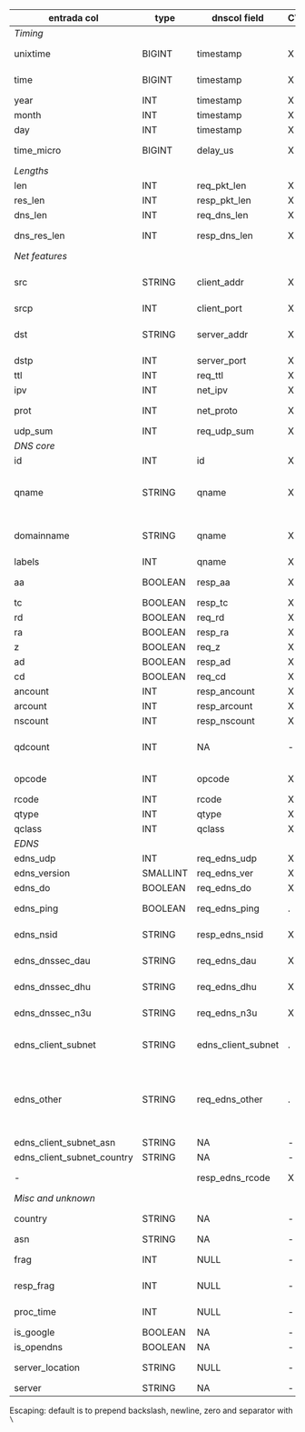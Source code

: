 | entrada col   | type		| dnscol field   |CVS| comment |
| ------------- | ------------- | -------------- |---| ------- |
| *Timing* |||||
| unixtime 	| BIGINT	| timestamp      | X | Seconds since Epoch
| time 		| BIGINT	| timestamp      | X | Miliseconds since Epoch 
| year		| INT		| timestamp      | X |  |
| month		| INT		| timestamp      | X |  |
| day		| INT		| timestamp      | X |  |
| time_micro	| BIGINT	| delay_us       | X | Processing time (reply-request) |
| *Lengths* |||||
| len 		| INT		| req_pkt_len    | X | Request pkt length |
| res_len	| INT		| resp_pkt_len   | X | Response pkt length |
| dns_len 	| INT		| req_dns_len    | X | DNS payload length  |
| dns_res_len	| INT		| resp_dns_len   | X | DNS reply payload length |
| *Net features* |||||
| src 		| STRING	| client_addr    | X | Source (client) IP (Escaping: not necessary) |
| srcp 		| INT		| client_port    | X | Source (client) port |
| dst 		| STRING	| server_addr    | X | Dest. (server) IP (Escaping: not necessary) |
| dstp 		| INT		| server_port    | X | Dest. (server) port |
| ttl 		| INT		| req_ttl        | X | Request TTL
| ipv 		| INT		| net_ipv        | X | IPver: 4 / 6
| prot 		| INT		| net_proto      | X | TCP/UDP/... (val such as "17" =UDP)  |
| udp_sum 	| INT		| req_udp_sum    | X | UDP checksum  |
| *DNS core* |||||
| id 		| INT		| id             | X | DNS ID
| qname 	| STRING	| qname          | X | full qname, dotted with final dot (Escaping: libknot `knot_dname_to_str`)
| domainname 	| STRING	| qname          | X | last two domains (or TLD + 1 label), no final dot
| labels	| INT		| qname          | X |  |
| aa 		| BOOLEAN	| resp_aa        | X | Response (or request if no response) flags |
| tc 		| BOOLEAN	| resp_tc        | X |  |
| rd 		| BOOLEAN	| req_rd         | X |  |
| ra 		| BOOLEAN	| resp_ra        | X |  |
| z 		| BOOLEAN	| req_z          | X |  |
| ad 		| BOOLEAN	| resp_ad        | X |  |
| cd		| BOOLEAN	| req_cd         | X |  |
| ancount	| INT		| resp_ancount   | X |  |
| arcount	| INT		| resp_arcount   | X |  |
| nscount	| INT		| resp_nscount   | X |  |
| qdcount	| INT		| NA             | - | Only 0 or 1, determined by qname |
| opcode	| INT		| opcode         | X | Request opcode (=response) |
| rcode		| INT		| rcode          | X | Response code  |
| qtype		| INT		| qtype          | X |  |
| qclass	| INT		| qclass         | X |  |
| *EDNS* |||||
| edns_udp	| INT		| req_edns_udp   | X | UDP payload |
| edns_version	| SMALLINT	| req_edns_ver   | X | Version (NULL or 0)  |
| edns_do	| BOOLEAN	| req_edns_do    | X | DO bit |
| edns_ping	| BOOLEAN	| req_edns_ping  | . | Tough to detect! See [here](https://github.com/SIDN/entrada/blob/b787af190267df148683151638ce94508bd6139e/dnslib4java/src/main/java/nl/sidn/dnslib/message/records/edns0/OPTResourceRecord.java#L146) |
| edns_nsid	| STRING	| resp_edns_nsid | X | String (Escaping: default) |
| edns_dnssec_dau| STRING	| req_edns_dau   | X | Comma-separated list "1,3,5" |
| edns_dnssec_dhu| STRING	| req_edns_dhu   | X | Comma-separated list "1,3,5" |
| edns_dnssec_n3u| STRING	| req_edns_n3u   | X | Comma-separated list "1,3,5" |
| edns_client_subnet| STRING	| edns_client_subnet | . | "4,118.71.70/24,0" or "4,62.168.119/24,0" |
| edns_other	| STRING	| req_edns_other | . | List of EDNS option types like "3,10,9" from request if present, or from response (Entrada: request only) |
| edns_client_subnet_asn|STRING | NA             | - | By IP list (Maxmind) |
| edns_client_subnet_country|STRING| NA          | - | By IP list (Maxmind) |
| -             |               | resp_edns_rcode| X | Not implemented by Entrada |
| *Misc and unknown* |||||
| country	| STRING	| NA             | - | 2 letter code ("CZ", ..)  |
| asn		| STRING	| NA             | - | ASN ("AS1234", ...)  |
| frag 		| INT		| NULL           | - | Fragmentation? (Entrada: all NULL)
| resp_frag	| INT		| NULL           | - | Unknown (Entrada: all NULL) |
| proc_time	| INT		| NULL           | - | Unknown (Entrada: all NULL)  |
| is_google	| BOOLEAN	| NA             | - | By IP list (Maxmind) |
| is_opendns	| BOOLEAN	| NA             | - | By IP list (Maxmind) |
| server_location| STRING 	| NULL           | - | Server location (Entrada: all NULL) |
| server	| STRING	| NA             | - |  |

Escaping: default is to prepend backslash, newline, zero and separator with `\`
